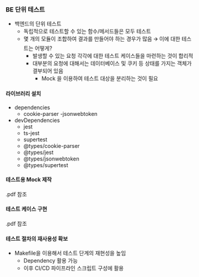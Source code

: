 ### BE 단위 테스트
- 백엔드의 단위 테스트
    - 독립적으로 테스트할 수 있는 함수/메서드들은 모두 테스트
    - 몇 개의 모듈이 조합하여 결과를 만들어야 하는 경우가 많음 🡪 이에 대한 테스트는 어떻게?
        - 발생할 수 있는 요청 각각에 대한 테스트 케이스들을 마련하는 것이 합리적
        - 대부분의 요청에 대해서는 데이터베이스 및 쿠키 등 상태를 가지는 객체가 결부되어 있음
            - Mock 을 이용하여 테스트 대상을 분리하는 것이 필요

#### 라이브러리 설치
- dependencies
    - cookie-parser
    -jsonwebtoken
- devDependencies
    - jest
    - ts-jest
    - supertest
    - @types/cookie-parser
    - @types/jest
    - @types/jsonwebtoken
    - @types/supertest

#### 테스트용 Mock 제작
.pdf 참조

#### 테스트 케이스 구현
.pdf 참조

#### 테스트 절차의 재사용성 확보
- Makefile을 이용해서 테스트 단계의 재현성을 높임
    - Dependency 활용 가능
    - 이후 CI/CD 파이프라인 스크립트 구성에 활용